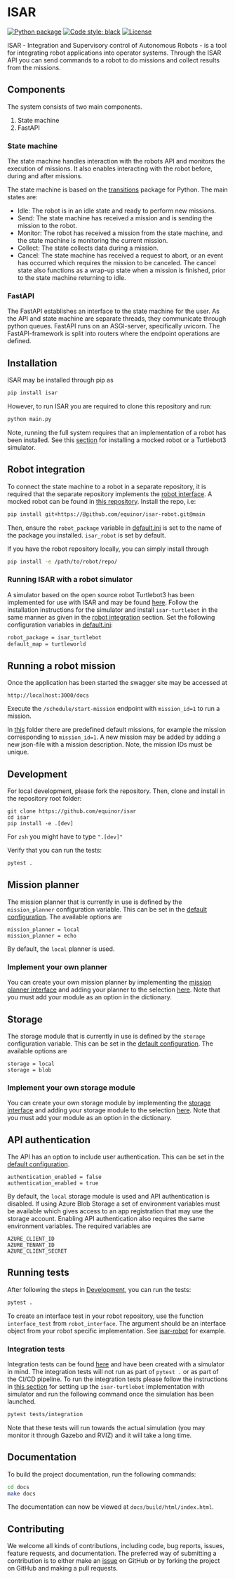 # ISAR

[![Python package](https://github.com/equinor/isar/actions/workflows/pythonpackage.yml/badge.svg)](https://github.com/equinor/isar/actions/workflows/pythonpackage.yml)
[![Code style: black](https://img.shields.io/badge/code%20style-black-000000.svg)](https://github.com/psf/black)
[![License](https://img.shields.io/badge/License-EPL_2.0-blue.svg)](https://opensource.org/licenses/EPL-2.0)

ISAR - Integration and Supervisory control of Autonomous Robots - is a tool for integrating robot applications into
operator systems. Through the ISAR API you can send commands to a robot to do missions and collect results from the
missions.

## Components

The system consists of two main components.

1. State machine
1. FastAPI

### State machine

The state machine handles interaction with the robots API and monitors the execution of missions. It also enables
interacting with the robot before, during and after missions.

The state machine is based on the [transitions](https://github.com/pytransitions/transitions) package for Python. The
main states are:

- Idle: The robot is in an idle state and ready to perform new missions.
- Send: The state machine has received a mission and is sending the mission to the robot.
- Monitor: The robot has received a mission from the state machine, and the state machine is monitoring the current
  mission.
- Collect: The state collects data during a mission.
- Cancel: The state machine has received a request to abort, or an event has occurred which requires the mission to be
  canceled. The cancel state also functions as a wrap-up state when a mission is finished, prior to the state machine
  returning to idle.

### FastAPI

The FastAPI establishes an interface to the state machine for the user. As the API and state machine are separate
threads, they communicate through python queues. FastAPI runs on an ASGI-server, specifically uvicorn. The
FastAPI-framework is split into routers where the endpoint operations are defined.

## Installation

ISAR may be installed through pip as

```bash
pip install isar
```

However, to run ISAR you are required to clone this repository and run:

```bash
python main.py
```

Note, running the full system requires that an implementation of a robot has been installed. See
this [section](#robot-integration) for installing a mocked robot or a Turtlebot3 simulator.

## Robot integration

To connect the state machine to a robot in a separate repository, it is required that the separate repository implements
the [robot interface](https://github.com/equinor/isar/blob/main/src/robot_interface/robot_interface.py). A mocked robot
can be found in [this repository](https://github.com/equinor/isar-robot). Install the repo, i.e:

```bash
pip install git+https://@github.com/equinor/isar-robot.git@main
```

Then, ensure the `robot_package` variable
in [default.ini](https://github.com/equinor/isar/blob/62312ac6844c06f93d98dce8db05d8172f22bca0/src/isar/config/default.ini#L4)
is set to the name of the package you installed. `isar_robot` is set by default.

If you have the robot repository locally, you can simply install through

```bash
pip install -e /path/to/robot/repo/
```

### Running ISAR with a robot simulator

A simulator based on the open source robot Turtlebot3 has been implemented for use with ISAR and may be
found [here](https://github.com/equinor/isar-turtlebot). Follow the installation instructions for the simulator and
install `isar-turtlebot` in the same manner as given in the [robot integration](#robot-integration) section. Set the
following configuration variables
in [default.ini](https://github.com/equinor/isar/blob/62312ac6844c06f93d98dce8db05d8172f22bca0/src/isar/config/default.ini#L4):

```bash
robot_package = isar_turtlebot
default_map = turtleworld
```

## Running a robot mission

Once the application has been started the swagger site may be accessed at

```
http://localhost:3000/docs
```

Execute the `/schedule/start-mission` endpoint with `mission_id=1` to run a mission.

In [this](./src/isar/config/predefined_missions) folder there are predefined default missions, for example the mission
corresponding to `mission_id=1`. A new mission may be added by adding a new json-file with a mission description. Note,
the mission IDs must be unique.

## <a name="dev"></a>Development

For local development, please fork the repository. Then, clone and install in the repository root folder:

```
git clone https://github.com/equinor/isar
cd isar
pip install -e .[dev]
```

For `zsh` you might have to type `".[dev]"`

Verify that you can run the tests:

```bash
pytest .
```

## Mission planner

The mission planner that is currently in use is defined by the `mission_planner` configuration variable. This can be set
in the [default configuration](./src/isar/config/default.ini). The available options are

```
mission_planner = local
mission_planner = echo
```

By default, the `local` planner is used.

### Implement your own planner

You can create your own mission planner by implementing
the [mission planner interface](./src/isar/mission_planner/mission_planner_interface.py) and adding your planner to the
selection [here](./src/isar/modules.py). Note that you must add your module as an option in the dictionary.

## Storage

The storage module that is currently in use is defined by the `storage` configuration variable. This can be set in
the [default configuration](./src/isar/config/default.ini). The available options are

```
storage = local
storage = blob
```

### Implement your own storage module

You can create your own storage module by implementing the [storage interface](./src/isar/storage/storage_interface.py)
and adding your storage module to the selection [here](./src/isar/modules.py). Note that you must add your module as an
option in the dictionary.

## API authentication

The API has an option to include user authentication. This can be set in
the [default configuration](./src/isar/config/default.ini).

```
authentication_enabled = false
authentication_enabled = true
```

By default, the `local` storage module is used and API authentication is disabled. If using Azure Blob Storage a set of
environment variables must be available which gives access to an app registration that may use the storage account.
Enabling API authentication also requires the same environment variables. The required variables are

```
AZURE_CLIENT_ID
AZURE_TENANT_ID
AZURE_CLIENT_SECRET
```

## Running tests

After following the steps in [Development](#dev), you can run the tests:

```bash
pytest .
```

To create an interface test in your robot repository, use the function `interface_test` from `robot_interface`. The
argument should be an interface object from your robot specific implementation.
See [isar-robot](https://github.com/equinor/isar-robot/blob/main/tests/interfaces/test_robotinterface.py) for example.

### Integration tests

Integration tests can be found [here](https://github.com/equinor/isar/tree/main/tests/integration) and have been created
with a simulator in mind. The integration tests will not run as part of `pytest .` or as part of the CI/CD pipeline. To
run the integration tests please follow the instructions in [this section](#running-isar-with-a-robot-simulator) for
setting up the `isar-turtlebot` implementation with simulator and run the following command once the simulation has been
launched.

```bash
pytest tests/integration
```

Note that these tests will run towards the actual simulation (you may monitor it through Gazebo and RVIZ) and it will
take a long time.

## Documentation

To build the project documentation, run the following commands:

```bash
cd docs
make docs
```

The documentation can now be viewed at `docs/build/html/index.html`.

## Contributing

We welcome all kinds of contributions, including code, bug reports, issues, feature requests, and documentation. The
preferred way of submitting a contribution is to either make an [issue](https://github.com/equinor/isar/issues) on
GitHub or by forking the project on GitHub and making a pull requests.
